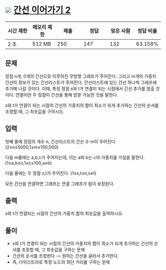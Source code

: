 # <img src="https://d2gd6pc034wcta.cloudfront.net/tier/11.svg" class="solvedac-tier" width ="20px"> [간선 이어가기 2](https://www.acmicpc.net/problem/14284)

<div class="col-md-12">
			<div class="table-responsive">
				<table class="table" id="problem-info">
				<thead>
				<tr>
									<th style="width:16%;">시간 제한</th>
					<th style="width:16%;">메모리 제한</th>
					<th style="width:17%;">제출</th>
					<th style="width:17%;">정답</th>
					<th style="width:17%;">맞은 사람</th>
					<th style="width:17%;">정답 비율</th>
								</tr>
				</thead>
				<tbody>
				<tr>
				<td>2 초 </td>
				<td>512 MB</td>
									<td>250</td>
					<td>147</td>
					<td>132</td>
					<td>63.158%</td>
								</tr>
				</tbody>
				</table>
			</div>
</div>

## 문제
정점 n개, 0개의 간선으로 이루어진 무방향 그래프가 주어진다. 그리고 m개의 가중치 간선의 정보가 있는 간선리스트가 주어진다. 간선리스트에 있는 간선 하나씩 그래프에 추가해 나갈 것이다. 이때, 특정 정점 s와 t가 연결이 되는 시점에서 간선 추가를 멈출 것이다. 연결이란 두 정점이 간선을 통해 방문 가능한 것을 말한다.

s와 t가 연결이 되는 시점의 간선의 가중치의 합이 최소가 되게 추가하는 간선의 순서를 조정할 때, 그 최솟값을 구하시오.

## 입력
첫째 줄에 정점의 개수 n, 간선리스트의 간선 수 m이 주어진다.(2≤n≤5000,1≤m≤100,000)

다음 m줄에는 a,b,c가 주어지는데, 이는 a와 b는 c의 가중치를 가짐을 말한다. (1≤a,b≤n,1≤c≤100,a≠b)

다음 줄에는 두 정점 s,t가 주어진다. (1≤s,t≤n,s≠t)

모든 간선을 연결하면 그래프는 연결 그래프가 됨이 보장된다.

## 출력
s와 t가 연결되는 시점의 간선의 가중치 합의 최솟값을 출력하시오.

## 풀이
 - s와 t가 연결이 되는 시점의 간선의 가중치의 합이 최소가 되게 추가하는 간선의 순서를 조정할 때, 그 최솟값을 구하는 문제
 - 간선의 순서를 조정한다 -> 원하는 간선을 골라서 추가한다.
 - 즉, 다익스트라로 특정 노드의 최단 거리를 구하는 문제
